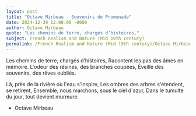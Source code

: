 ```yaml
---
layout: post
title: "Octave Mirbeau - Souvenirs de Promenade"
date: 2024-12-30 12:00:00 -0000
author: Octave Mirbeau
quote: "Les chemins de terre, chargés d’histoires,"
subject: French Realism and Nature (Mid 19th century)
permalink: /French Realism and Nature (Mid 19th century)/Octave Mirbeau/Octave Mirbeau - Souvenirs de Promenade
---
```


Les chemins de terre, chargés d’histoires,
Racontent les pas des âmes en mémoire.
L'odeur des résines, des branches coupées,
Éveille des souvenirs, des rêves oubliés.

Là, près de la rivière où l'eau s'inspire,
Les ombres des arbres s'étendent, se retirent,
Ensemble, nous marchons, sous le ciel d'azur,
Dans le tumulte du jour, tout devient murmure.

- Octave Mirbeau
